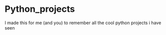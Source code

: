 # Python_projects
I made this for me (and you) to remember all the cool python projects i have seen
